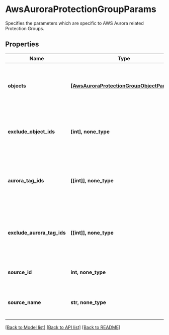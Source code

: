 # AwsAuroraProtectionGroupParams

Specifies the parameters which are specific to AWS Aurora related Protection Groups.

## Properties
Name | Type | Description | Notes
------------ | ------------- | ------------- | -------------
**objects** | [**[AwsAuroraProtectionGroupObjectParams]**](AwsAuroraProtectionGroupObjectParams.md) | Specifies the objects to be included in the Protection Group. | 
**exclude_object_ids** | **[int], none_type** | Specifies the objects to be excluded in the Protection Group. | [optional] 
**aurora_tag_ids** | **[[int]], none_type** | Array of arrays of Aurora Tag Ids that specify aurora clusters to protect. | [optional] 
**exclude_aurora_tag_ids** | **[[int]], none_type** | Array of arrays of RDS Tag Ids that specify aurora clusters to exclude. | [optional] 
**source_id** | **int, none_type** | Specifies the id of the parent of the objects. | [optional] [readonly] 
**source_name** | **str, none_type** | Specifies the name of the parent of the objects. | [optional] [readonly] 

[[Back to Model list]](../README.md#documentation-for-models) [[Back to API list]](../README.md#documentation-for-api-endpoints) [[Back to README]](../README.md)


